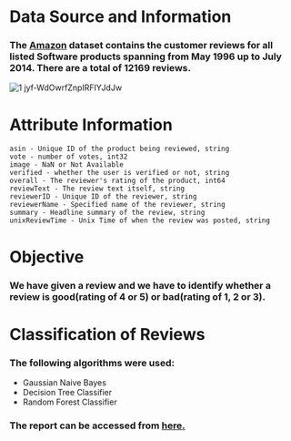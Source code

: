 # Data Source and Information
### The [Amazon](http://deepyeti.ucsd.edu/jianmo/amazon/categoryFilesSmall/Software_5.json.gz/) dataset contains the customer reviews for all listed Software products spanning from May 1996 up to July 2014. There are a total of 12169 reviews.
![1 jyf-WdOwrfZnpIRFIYJdJw](https://user-images.githubusercontent.com/40862259/126479640-3ad18b04-1e91-4184-8eb9-e25389b3600c.jpeg)

# Attribute Information

    asin - Unique ID of the product being reviewed, string
    vote - number of votes, int32
    image - NaN or Not Available
    verified - whether the user is verified or not, string
    overall - The reviewer's rating of the product, int64
    reviewText - The review text itself, string
    reviewerID - Unique ID of the reviewer, string
    reviewerName - Specified name of the reviewer, string
    summary - Headline summary of the review, string
    unixReviewTime - Unix Time of when the review was posted, string
# Objective
### We have given a review and we have to identify whether a review is good(rating of 4 or 5) or bad(rating of 1, 2 or 3).

# Classification of Reviews
### The following algorithms were used:
*   Gaussian Naive Bayes
*  Decision Tree Classifier
* Random Forest Classifier

### The report can be accessed from [here.](https://drive.google.com/file/d/1syKxsey1uXdG4mgB117-bLgd8PSTNBmS/view?usp=sharing)
